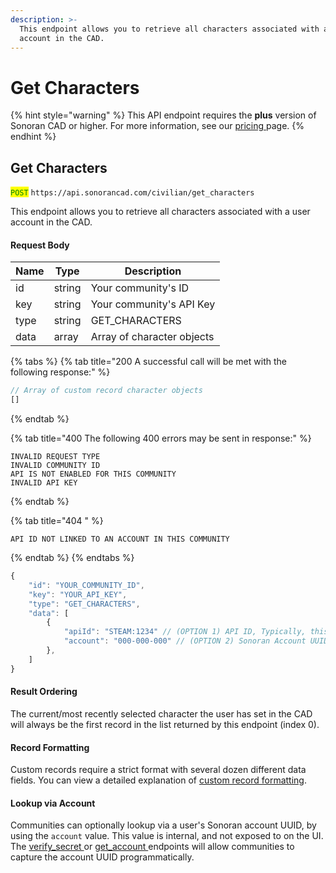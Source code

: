 ```yaml
---
description: >-
  This endpoint allows you to retrieve all characters associated with a user
  account in the CAD.
---
```


# Get Characters

{% hint style="warning" %}
This API endpoint requires the **plus** version of Sonoran CAD or higher. For more information, see our [pricing ](../../../../pricing/faq/)page.
{% endhint %}

## Get Characters

<mark style="color:green;">`POST`</mark> `https://api.sonorancad.com/civilian/get_characters`

This endpoint allows you to retrieve all characters associated with a user account in the CAD.

#### Request Body

| Name | Type   | Description                |
| ---- | ------ | -------------------------- |
| id   | string | Your community's ID        |
| key  | string | Your community's API Key   |
| type | string | GET\_CHARACTERS            |
| data | array  | Array of character objects |

{% tabs %}
{% tab title="200 A successful call will be met with the following response:" %}
```javascript
// Array of custom record character objects
[]
```
{% endtab %}

{% tab title="400 The following 400 errors may be sent in response:" %}
```http
INVALID REQUEST TYPE
INVALID COMMUNITY ID
API IS NOT ENABLED FOR THIS COMMUNITY
INVALID API KEY
```
{% endtab %}

{% tab title="404 " %}
```
API ID NOT LINKED TO AN ACCOUNT IN THIS COMMUNITY
```
{% endtab %}
{% endtabs %}

```javascript
{
    "id": "YOUR_COMMUNITY_ID",
    "key": "YOUR_API_KEY",
    "type": "GET_CHARACTERS",
    "data": [
        {
            "apiId": "STEAM:1234" // (OPTION 1) API ID, Typically, this is their STEAM Hex
            "account": "000-000-000" // (OPTION 2) Sonoran Account UUID
        },
    ]
}
```

#### Result Ordering

The current/most recently selected character the user has set in the CAD will always be the first record in the list returned by this endpoint (index 0).

#### Record Formatting

Custom records require a strict format with several dozen different data fields. You can view a detailed explanation of [custom record formatting](../general/custom-records/#record-formatting).

#### Lookup via Account

Communities can optionally lookup via a user's Sonoran account UUID, by using the `account` value. This value is internal, and not exposed to on the UI. The [verify\_secret ](../general/verify-secret.md)or [get\_account ](../general/get-account.md)endpoints will allow communities to capture the account UUID programmatically.
